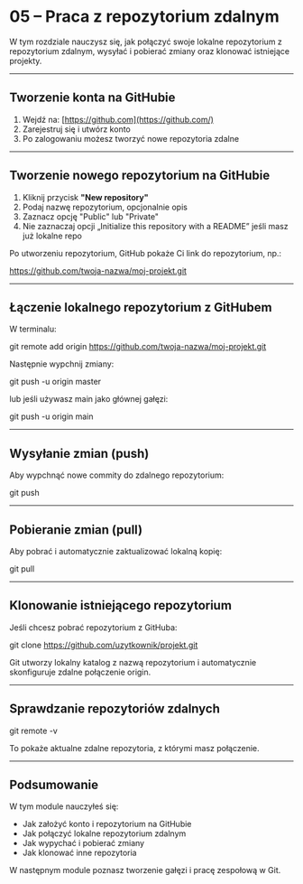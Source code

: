 ﻿# **05 – Praca z repozytorium zdalnym**
W tym rozdziale nauczysz się, jak połączyć swoje lokalne repozytorium z repozytorium zdalnym, wysyłać i pobierać zmiany oraz klonować istniejące projekty.

-----
## **Tworzenie konta na GitHubie**
1. Wejdź na: [https://github.com](https://github.com/)
1. Zarejestruj się i utwórz konto
1. Po zalogowaniu możesz tworzyć nowe repozytoria zdalne
-----
## **Tworzenie nowego repozytorium na GitHubie**
1. Kliknij przycisk **"New repository"**
1. Podaj nazwę repozytorium, opcjonalnie opis
1. Zaznacz opcję "Public" lub "Private"
1. Nie zaznaczaj opcji „Initialize this repository with a README” jeśli masz już lokalne repo

Po utworzeniu repozytorium, GitHub pokaże Ci link do repozytorium, np.:

https://github.com/twoja-nazwa/moj-projekt.git

-----
## **Łączenie lokalnego repozytorium z GitHubem**
W terminalu:

git remote add origin https://github.com/twoja-nazwa/moj-projekt.git

Następnie wypchnij zmiany:

git push -u origin master

lub jeśli używasz main jako głównej gałęzi:

git push -u origin main

-----
## **Wysyłanie zmian (push)**
Aby wypchnąć nowe commity do zdalnego repozytorium:

git push

-----
## **Pobieranie zmian (pull)**
Aby pobrać i automatycznie zaktualizować lokalną kopię:

git pull

-----
## **Klonowanie istniejącego repozytorium**
Jeśli chcesz pobrać repozytorium z GitHuba:

git clone https://github.com/uzytkownik/projekt.git

Git utworzy lokalny katalog z nazwą repozytorium i automatycznie skonfiguruje zdalne połączenie origin.

-----
## **Sprawdzanie repozytoriów zdalnych**
git remote -v

To pokaże aktualne zdalne repozytoria, z którymi masz połączenie.

-----
## **Podsumowanie**
W tym module nauczyłeś się:

- Jak założyć konto i repozytorium na GitHubie
- Jak połączyć lokalne repozytorium zdalnym
- Jak wypychać i pobierać zmiany
- Jak klonować inne repozytoria

W następnym module poznasz tworzenie gałęzi i pracę zespołową w Git.
